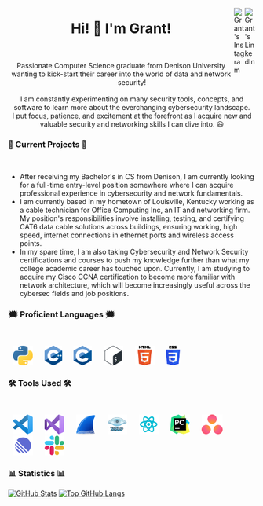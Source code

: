 </a><a href="https://www.linkedin.com/in/grant-gutterman/" target="_blank" rel="nofollow"><img align="right" alt="Grant's LinkedIn" width="22px" src="https://cdn.jsdelivr.net/npm/simple-icons@v3/icons/linkedin.svg" /></a><a href="https://www.instagram.com/grantgutterman/" target="_blank" rel="nofollow"><img align="right" alt="Grant's Instagram" width="22px" src="https://cdn.jsdelivr.net/npm/simple-icons@v3/icons/instagram.svg" /></a>

<h1 align="center">Hi! 👋 I'm Grant!</h1>

<br>

<p align="center">
  Passionate Computer Science graduate from Denison University wanting to kick-start their career into the world of data and network security!
<br>
<br>
  I am constantly experimenting on many security tools, concepts, and software to learn more about the everchanging cybersecurity landscape. 
<br>  
  I put focus, patience, and excitement at the forefront as I acquire new and valuable security and networking skills I can dive into. 😃
</p>
<h3>
🔬 Current Projects 🔬
</h3>  
<br>
<ul>
  <li>After receiving my Bachelor's in CS from Denison, I am currently looking for a full-time entry-level position somewhere where I can acquire professional experience in cybersecurity and network fundamentals.</li>
  <li>I am currently based in my hometown of Louisville, Kentucky working as a cable technician for Office Computing Inc, an IT and networking firm. My position's responsibilities involve installing, testing, and certifying CAT6 data cable solutions across buildings, ensuring working, high speed, internet connections in ethernet ports and wireless access points.</li>
  <li>In my spare time, I am also taking Cybersecurity and Network Security certifications and courses to push my knowledge further than what my college academic career has touched upon. Currently, I am studying to acquire my Cisco CCNA certification to become more familiar with network architecture, which will become increasingly useful across the cybersec fields and job positions.</li>
</ul>
<h3>
  🗯️ Proficient Languages 🗯️
</h3>
<br>
<p>
  <img src="https://github.com/shaurya-src/shaurya-src/blob/main/Assets/python.png" height=40 hspace=10>
  <img src="https://github.com/shaurya-src/shaurya-src/blob/main/Assets/cpp.png" height=40 hspace=10>
  <img src="https://github.com/grantquo/grantquo/blob/98dd28a0d832e2ea03e7694569959e564633f892/C_Programming_Language.svg.png" height=40 hspace=10>
  <img src="https://github.com/grantquo/grantquo/blob/98dd28a0d832e2ea03e7694569959e564633f892/Bash_Logo_Colored.svg.png" height=40 hspace=10>
  <img src="https://github.com/grantquo/grantquo/blob/98dd28a0d832e2ea03e7694569959e564633f892/HTML5_logo_and_wordmark.svg.png" height=40 hspace=10>
  <img src="https://github.com/grantquo/grantquo/blob/98dd28a0d832e2ea03e7694569959e564633f892/CSS3_logo_and_wordmark.svg.png" height=40 hspace=10>
</p>

<h3>
  🛠️ Tools Used 🛠️
</h3>
<br>
<p>
  <img src="https://github.com/grantquo/grantquo/blob/3b275f246275e70bf30117319c1ff73bc81c2b16/Visual_Studio_Code_1.35_icon.svg.png" height=40 hspace=10>
  <img src="https://github.com/grantquo/grantquo/blob/3b275f246275e70bf30117319c1ff73bc81c2b16/Visual_Studio_Icon_2019.svg.png" height=40 hspace=10>
  <img src="https://github.com/grantquo/grantquo/blob/main/Wireshark_icon_new.png" height=40 hspace=10>
  <img src="https://github.com/grantquo/grantquo/blob/main/nmap-logo-256x256-1.png" height=40 hspace=10>
  <img src="https://github.com/grantquo/grantquo/blob/main/react%20logo.png" height=40 hspace=10>
  <img src="https://github.com/grantquo/grantquo/blob/3b275f246275e70bf30117319c1ff73bc81c2b16/PyCharm_Icon.svg.png" height=40 hspace=10>
  <img src="https://github.com/grantquo/grantquo/blob/main/asana%20logo.png" height=40 hspace=10>
  <img src="https://github.com/grantquo/grantquo/blob/main/linear%20logo.png" height=40 hspace=10>
  <img src="https://github.com/grantquo/grantquo/blob/3b275f246275e70bf30117319c1ff73bc81c2b16/Slack_icon_2019.svg.png" height=40 hspace=10>
</p>

<h3>
  📊 Statistics 📊
</h3>

[![GitHub Stats](https://github-readme-stats.vercel.app/api?username=grantquo&show_icons=true&theme=dark)](https://github.com/grantquo/github-readme-stats)
[![Top GitHub Langs](https://github-readme-stats.vercel.app/api/top-langs/?username=grantquo&layout=pie&theme=dark)](https://github.com/grantquo/github-readme-stats)
